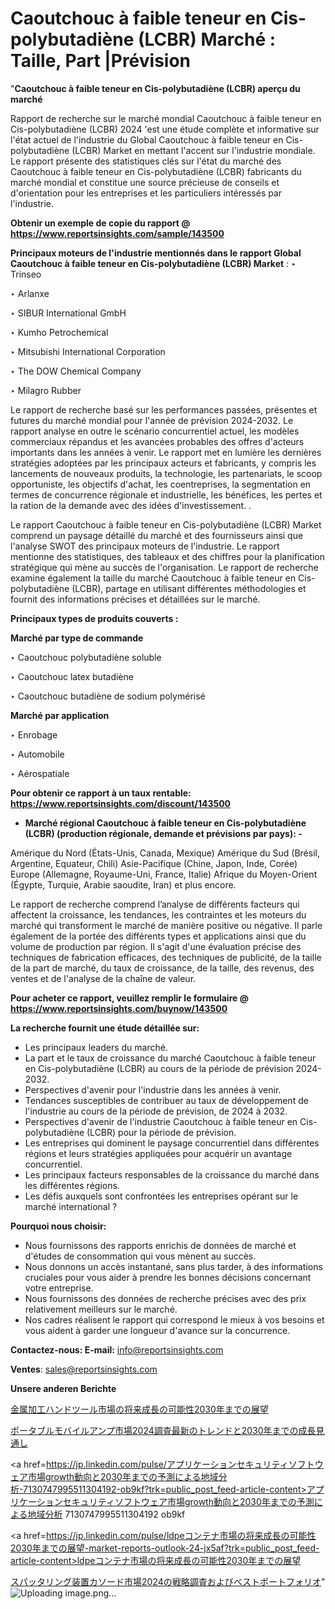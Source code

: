 # Caoutchouc à faible teneur en Cis-polybutadiène (LCBR) Marché : Taille, Part |Prévision

"<strong>Caoutchouc à faible teneur en Cis-polybutadiène (LCBR) aperçu du marché</strong>

Rapport de recherche sur le marché mondial Caoutchouc à faible teneur en Cis-polybutadiène (LCBR) 2024 'est une étude complète et informative sur l'état actuel de l'industrie du Global Caoutchouc à faible teneur en Cis-polybutadiène (LCBR) Market en mettant l'accent sur l'industrie mondiale. Le rapport présente des statistiques clés sur l'état du marché des Caoutchouc à faible teneur en Cis-polybutadiène (LCBR) fabricants du marché mondial et constitue une source précieuse de conseils et d'orientation pour les entreprises et les particuliers intéressés par l'industrie.

<strong>Obtenir un exemple de copie du rapport @ <a href=https://www.reportsinsights.com/sample/143500>https://www.reportsinsights.com/sample/143500</a></strong>

<strong>Principaux moteurs de l'industrie mentionnés dans le rapport Global Caoutchouc à faible teneur en Cis-polybutadiène (LCBR) Market</strong> :
‣ Trinseo

‣ Arlanxe

‣ SIBUR International GmbH

‣ Kumho Petrochemical

‣ Mitsubishi International Corporation

‣ The DOW Chemical Company

‣ Milagro Rubber

Le rapport de recherche basé sur les performances passées, présentes et futures du marché mondial pour l'année de prévision 2024-2032. Le rapport analyse en outre le scénario concurrentiel actuel, les modèles commerciaux répandus et les avancées probables des offres d'acteurs importants dans les années à venir. Le rapport met en lumière les dernières stratégies adoptées par les principaux acteurs et fabricants, y compris les lancements de nouveaux produits, la technologie, les partenariats, le scoop opportuniste, les objectifs d'achat, les coentreprises, la segmentation en termes de concurrence régionale et industrielle, les bénéfices, les pertes et la ration de la demande avec des idées d'investissement. .

Le rapport Caoutchouc à faible teneur en Cis-polybutadiène (LCBR) Market comprend un paysage détaillé du marché et des fournisseurs ainsi que l'analyse SWOT des principaux moteurs de l'industrie. Le rapport mentionne des statistiques, des tableaux et des chiffres pour la planification stratégique qui mène au succès de l'organisation. Le rapport de recherche examine également la taille du marché Caoutchouc à faible teneur en Cis-polybutadiène (LCBR), partage en utilisant différentes méthodologies et fournit des informations précises et détaillées sur le marché.

<strong>Principaux types de produits couverts :</strong>

<strong>Marché par type de commande</strong>

‣ Caoutchouc polybutadiène soluble

‣ Caoutchouc latex butadiène

‣ Caoutchouc butadiène de sodium polymérisé

<strong>Marché par application</strong>

‣ Enrobage

‣ Automobile

‣ Aérospatiale

<strong>Pour obtenir ce rapport à un taux rentable: <a href=https://www.reportsinsights.com/discount/143500>https://www.reportsinsights.com/discount/143500</a></strong>
<ul>
  <li><strong>Marché régional Caoutchouc à faible teneur en Cis-polybutadiène (LCBR) (production régionale, demande et prévisions par pays): -</strong></li>
</ul>
Amérique du Nord (États-Unis, Canada, Mexique)
Amérique du Sud (Brésil, Argentine, Equateur, Chili)
Asie-Pacifique (Chine, Japon, Inde, Corée)
Europe (Allemagne, Royaume-Uni, France, Italie)
Afrique du Moyen-Orient (Égypte, Turquie, Arabie saoudite, Iran) et plus encore.

Le rapport de recherche comprend l’analyse de différents facteurs qui affectent la croissance, les tendances, les contraintes et les moteurs du marché qui transforment le marché de manière positive ou négative. Il parle également de la portée des différents types et applications ainsi que du volume de production par région. Il s'agit d'une évaluation précise des techniques de fabrication efficaces, des techniques de publicité, de la taille de la part de marché, du taux de croissance, de la taille, des revenus, des ventes et de l'analyse de la chaîne de valeur.

<strong>Pour acheter ce rapport, veuillez remplir le formulaire @   <a href=https://www.reportsinsights.com/buynow/143500>https://www.reportsinsights.com/buynow/143500</a></strong>

<strong>La recherche fournit une étude détaillée sur:</strong>
<ul>
  <li>Les principaux leaders du marché.</li>
  <li>La part et le taux de croissance du marché Caoutchouc à faible teneur en Cis-polybutadiène (LCBR) au cours de la période de prévision 2024-2032.</li>
  <li>Perspectives d'avenir pour l'industrie dans les années à venir.</li>
  <li>Tendances susceptibles de contribuer au taux de développement de l'industrie au cours de la période de prévision, de 2024 à 2032.</li>
  <li>Perspectives d'avenir de l'industrie Caoutchouc à faible teneur en Cis-polybutadiène (LCBR) pour la période de prévision.</li>
  <li>Les entreprises qui dominent le paysage concurrentiel dans différentes régions et leurs stratégies appliquées pour acquérir un avantage concurrentiel.</li>
  <li>Les principaux facteurs responsables de la croissance du marché dans les différentes régions.</li>
  <li>Les défis auxquels sont confrontées les entreprises opérant sur le marché international ?</li>
</ul>
<strong>Pourquoi nous choisir:</strong>
<ul>
  <li>Nous fournissons des rapports enrichis de données de marché et d'études de consommation qui vous mènent au succès.</li>
  <li>Nous donnons un accès instantané, sans plus tarder, à des informations cruciales pour vous aider à prendre les bonnes décisions concernant votre entreprise.</li>
  <li>Nous fournissons des données de recherche précises avec des prix relativement meilleurs sur le marché.</li>
  <li>Nos cadres réalisent le rapport qui correspond le mieux à vos besoins et vous aident à garder une longueur d'avance sur la concurrence.</li>
</ul>
<strong>Contactez-nous:
</strong><strong>E-mail:</strong> <a href=mailto:info@reportsinsights.com>info@reportsinsights.com</a>

<strong>Ventes</strong>: <a href=mailto:sales@reportsinsights.com>sales@reportsinsights.com</a>

<strong>Unsere anderen Berichte</strong>

<a href=https://www.linkedin.com/pulse/金属加工ハンドツール市場の将来成長の可能性2030年までの展望-reports-insights-expert-c8qwe/>金属加工ハンドツール市場の将来成長の可能性2030年までの展望</a>

<a href=https://www.linkedin.com/pulse/ポータブルモバイルアンプ市場2024調査最新のトレンドと2030年までの成長見通し-tribunal-analytics-360-7fsvf/>ポータブルモバイルアンプ市場2024調査最新のトレンドと2030年までの成長見通し</a>

<a href=https://jp.linkedin.com/pulse/アプリケーションセキュリティソフトウェア市場growth動向と2030年までの予測による地域分析-7130747995511304192-ob9kf?trk=public_post_feed-article-content>アプリケーションセキュリティソフトウェア市場growth動向と2030年までの予測による地域分析 7130747995511304192 ob9kf</a>

<a href=https://jp.linkedin.com/pulse/ldpeコンテナ市場の将来成長の可能性2030年までの展望-market-reports-outlook-24-jx5af?trk=public_post_feed-article-content>ldpeコンテナ市場の将来成長の可能性2030年までの展望</a>

<a href=https://www.linkedin.com/pulse/スパッタリング装置カソード市場2024の戦略調査およびベストポートフォリオ-infopulse-daily-360-omavf/>スパッタリング装置カソード市場2024の戦略調査およびベストポートフォリオ</a>"
![Uploading image.png…]()
